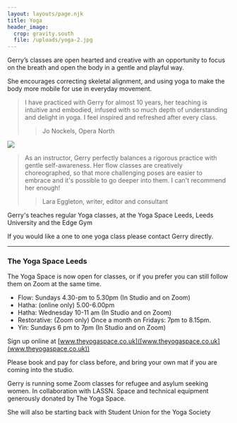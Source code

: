 ```yaml
---
layout: layouts/page.njk
title: Yoga
header_image:
  crop: gravity.south
  file: /uploads/yoga-2.jpg
---
```

Gerry’s classes are open hearted and creative with an opportunity to focus on the breath and open the body in a gentle and playful way.

She encourages correcting skeletal alignment, and using yoga to make the body more mobile for use in everyday movement.

> I have practiced with Gerry for almost 10 years, her teaching is intuitive and embodied, infused with so much depth of understanding and delight in yoga. I feel inspired and refreshed after every class.
>
> > Jo Nockels, Opera North

![](/uploads/yoga-3.jpg)

> As an instructor, Gerry perfectly balances a rigorous practice with gentle self-awareness. Her flow classes are creatively choreographed, so that more challenging poses are easier to embrace and it's possible to go deeper into them. I can't recommend her enough!
>
> > Lara Eggleton, writer, editor and consultant

Gerry's teaches regular Yoga classes, at the Yoga Space Leeds, Leeds University and the Edge Gym

If you would like a one to one yoga class please contact Gerry directly.

- - -

### The Yoga Space Leeds

The Yoga Space is now open for classes, or if you prefer you can still follow them on Zoom at the same time.

* Flow: Sundays  4.30-pm to 5.30pm (In Studio and on Zoom)
* Hatha: (online only) 5.00-6.00pm
* Hatha: Wednesday 10-11 am (In Studio and on Zoom)
* Restorative: (Zoom only) Once a month on Fridays: 7pm to 8.15pm.
* Yin:  Sundays 6 pm to 7pm (In Studio and on Zoom)

Sign up online at [www.theyogaspace.co.uk]([www.theyogaspace.co.uk](www.theyogaspace.co.uk))

Please book and pay for class before, and bring your own mat if you are coming into the studio.

Gerry is running some Zoom classes for refugee and asylum seeking women. In collaboration with LASSN. Space and technical equipment generously donated by The Yoga Space.

She will also be starting back with Student Union for the Yoga Society